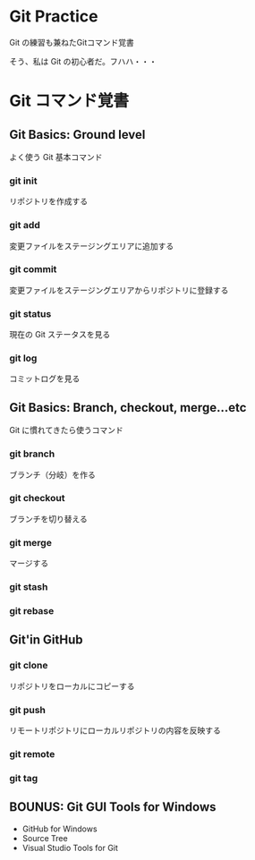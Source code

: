 # Git Practice

Git の練習も兼ねたGitコマンド覚書

そう、私は Git の初心者だ。フハハ・・・

# Git コマンド覚書

<!-- The Most Important Command -->

## Git Basics: Ground level

よく使う Git 基本コマンド

### git init

リポジトリを作成する

### git add

変更ファイルをステージングエリアに追加する

### git commit

変更ファイルをステージングエリアからリポジトリに登録する

### git status

現在の Git ステータスを見る

### git log

コミットログを見る



## Git Basics: Branch, checkout, merge...etc

Git に慣れてきたら使うコマンド

### git branch

ブランチ（分岐）を作る

### git checkout

ブランチを切り替える

### git merge

マージする

### git stash



### git rebase



## Git'in GitHub

### git clone

リポジトリをローカルにコピーする

### git push

リモートリポジトリにローカルリポジトリの内容を反映する

### git remote



### git tag


## BOUNUS: Git GUI Tools for Windows

* GitHub for Windows
* Source Tree
* Visual Studio Tools for Git